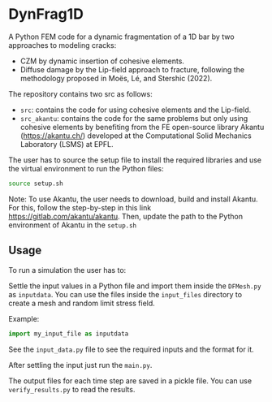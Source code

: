 # DynFrag1D

A Python FEM code for a dynamic fragmentation of a 1D bar by two approaches to modeling cracks:
- CZM by dynamic insertion of cohesive elements.
- Diffuse damage by the Lip-field approach to fracture, following the methodology proposed in Moës, Lé, and Stershic (2022).


The repository contains two src as follows:
- `src`: contains the code for using cohesive elements and the Lip-field.
- `src_akantu`: contains the code for the same problems but only using cohesive elements by benefiting from the FE open-source library Akantu (https://akantu.ch/) developed at the Computational Solid Mechanics Laboratory (LSMS) at EPFL.

The user has to source the setup file to install the required libraries and use the virtual environment to run the Python files:
```bash
source setup.sh
```
Note: To use Akantu, the user needs to download, build and install Akantu. For this, follow the step-by-step in this link https://gitlab.com/akantu/akantu. Then, update the path to the Python environment of Akantu in the `setup.sh`

## Usage

To run a simulation the user has to:

Settle the input values in a Python file and import them inside the `DFMesh.py` as `inputdata`. You can use the files inside the `input_files` directory to create a mesh and random limit stress field.

Example:
```python
import my_input_file as inputdata
```
See the `input_data.py` file to see the required inputs and the format for it.

After settling the input just run the `main.py`.

The output files for each time step are saved in a pickle file. You can use  `verify_results.py` to read the results.